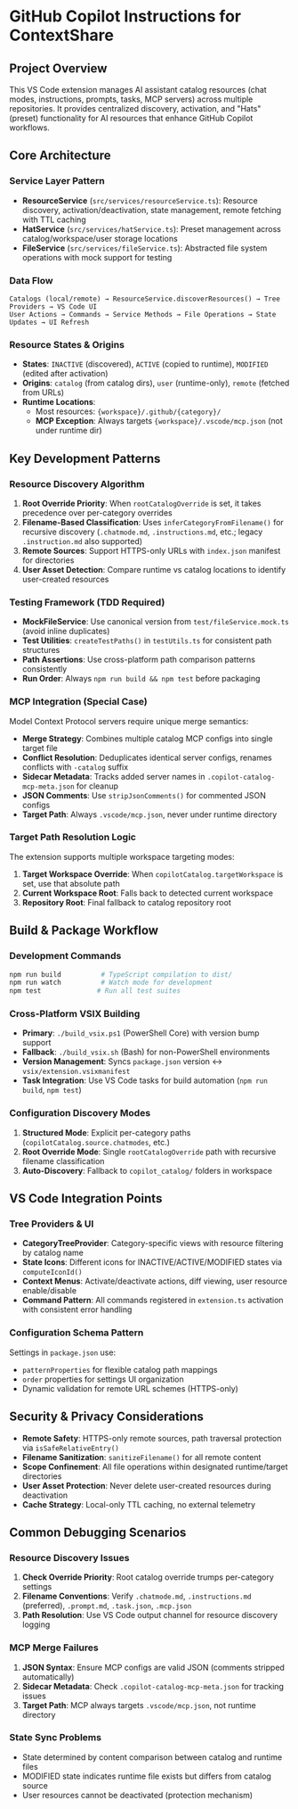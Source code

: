 <!-- Copyright (c) Microsoft Corporation.
 Licensed under the MIT License. -->
# GitHub Copilot Instructions for ContextShare

## Project Overview

This VS Code extension manages AI assistant catalog resources (chat modes, instructions, prompts, tasks, MCP servers) across multiple repositories. It provides centralized discovery, activation, and "Hats" (preset) functionality for AI resources that enhance GitHub Copilot workflows.

## Core Architecture

### Service Layer Pattern
- **ResourceService** (`src/services/resourceService.ts`): Resource discovery, activation/deactivation, state management, remote fetching with TTL caching
- **HatService** (`src/services/hatService.ts`): Preset management across catalog/workspace/user storage locations  
- **FileService** (`src/services/fileService.ts`): Abstracted file system operations with mock support for testing

### Data Flow
```
Catalogs (local/remote) → ResourceService.discoverResources() → Tree Providers → VS Code UI
User Actions → Commands → Service Methods → File Operations → State Updates → UI Refresh
```

### Resource States & Origins
- **States**: `INACTIVE` (discovered), `ACTIVE` (copied to runtime), `MODIFIED` (edited after activation)
- **Origins**: `catalog` (from catalog dirs), `user` (runtime-only), `remote` (fetched from URLs)
- **Runtime Locations**: 
  - Most resources: `{workspace}/.github/{category}/`
  - **MCP Exception**: Always targets `{workspace}/.vscode/mcp.json` (not under runtime dir)

## Key Development Patterns

### Resource Discovery Algorithm
1. **Root Override Priority**: When `rootCatalogOverride` is set, it takes precedence over per-category overrides
2. **Filename-Based Classification**: Uses `inferCategoryFromFilename()` for recursive discovery (`.chatmode.md`, `.instructions.md`, etc.; legacy `.instruction.md` also supported)
3. **Remote Sources**: Support HTTPS-only URLs with `index.json` manifest for directories
4. **User Asset Detection**: Compare runtime vs catalog locations to identify user-created resources

### Testing Framework (TDD Required)
- **MockFileService**: Use canonical version from `test/fileService.mock.ts` (avoid inline duplicates)
- **Test Utilities**: `createTestPaths()` in `testUtils.ts` for consistent path structures
- **Path Assertions**: Use cross-platform path comparison patterns consistently
- **Run Order**: Always `npm run build && npm test` before packaging

### MCP Integration (Special Case)
Model Context Protocol servers require unique merge semantics:
- **Merge Strategy**: Combines multiple catalog MCP configs into single target file
- **Conflict Resolution**: Deduplicates identical server configs, renames conflicts with `-catalog` suffix
- **Sidecar Metadata**: Tracks added server names in `.copilot-catalog-mcp-meta.json` for cleanup
- **JSON Comments**: Use `stripJsonComments()` for commented JSON configs
- **Target Path**: Always `.vscode/mcp.json`, never under runtime directory

### Target Path Resolution Logic
The extension supports multiple workspace targeting modes:
1. **Target Workspace Override**: When `copilotCatalog.targetWorkspace` is set, use that absolute path
2. **Current Workspace Root**: Falls back to detected current workspace
3. **Repository Root**: Final fallback to catalog repository root

## Build & Package Workflow

### Development Commands
```bash
npm run build          # TypeScript compilation to dist/
npm run watch          # Watch mode for development  
npm test              # Run all test suites
```

### Cross-Platform VSIX Building
- **Primary**: `./build_vsix.ps1` (PowerShell Core) with version bump support
- **Fallback**: `./build_vsix.sh` (Bash) for non-PowerShell environments
- **Version Management**: Syncs `package.json` version ↔ `vsix/extension.vsixmanifest`
- **Task Integration**: Use VS Code tasks for build automation (`npm run build`, `npm test`)

### Configuration Discovery Modes
1. **Structured Mode**: Explicit per-category paths (`copilotCatalog.source.chatmodes`, etc.)
2. **Root Override Mode**: Single `rootCatalogOverride` path with recursive filename classification
3. **Auto-Discovery**: Fallback to `copilot_catalog/` folders in workspace

## VS Code Integration Points

### Tree Providers & UI
- **CategoryTreeProvider**: Category-specific views with resource filtering by catalog name
- **State Icons**: Different icons for INACTIVE/ACTIVE/MODIFIED states via `computeIconId()`
- **Context Menus**: Activate/deactivate actions, diff viewing, user resource enable/disable
- **Command Pattern**: All commands registered in `extension.ts` activation with consistent error handling

### Configuration Schema Pattern
Settings in `package.json` use:
- `patternProperties` for flexible catalog path mappings
- `order` properties for settings UI organization
- Dynamic validation for remote URL schemes (HTTPS-only)

## Security & Privacy Considerations

- **Remote Safety**: HTTPS-only remote sources, path traversal protection via `isSafeRelativeEntry()`
- **Filename Sanitization**: `sanitizeFilename()` for all remote content
- **Scope Confinement**: All file operations within designated runtime/target directories
- **User Asset Protection**: Never delete user-created resources during deactivation
- **Cache Strategy**: Local-only TTL caching, no external telemetry

## Common Debugging Scenarios

### Resource Discovery Issues
1. **Check Override Priority**: Root catalog override trumps per-category settings
2. **Filename Conventions**: Verify `.chatmode.md`, `.instructions.md` (preferred), `.prompt.md`, `.task.json`, `.mcp.json`
3. **Path Resolution**: Use VS Code output channel for resource discovery logging

### MCP Merge Failures  
1. **JSON Syntax**: Ensure MCP configs are valid JSON (comments stripped automatically)
2. **Sidecar Metadata**: Check `.copilot-catalog-mcp-meta.json` for tracking issues
3. **Target Path**: MCP always targets `.vscode/mcp.json`, not runtime directory

### State Sync Problems
- State determined by content comparison between catalog and runtime files
- MODIFIED state indicates runtime file exists but differs from catalog source
- User resources cannot be deactivated (protection mechanism)

